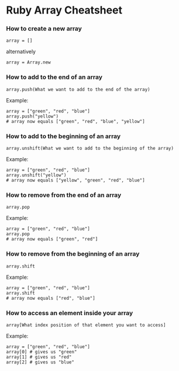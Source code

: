 # Ruby Array Cheatsheet

### How to create a new array
```
array = []
```
alternatively
```
array = Array.new
```
### How to add to the end of an array
```
array.push(What we want to add to the end of the array)
```
Example:
```
array = ["green", "red", "blue"]
array.push("yellow")
# array now equals ["green", "red", "blue", "yellow"]
```

### How to add to the beginning of an array
```
array.unshift(What we want to add to the beginning of the array)
```
Example:
```
array = ["green", "red", "blue"]
array.unshift("yellow")
# array now equals ["yellow", "green", "red", "blue"]
```

### How to remove from the end of an array
```
array.pop
```
Example:
```
array = ["green", "red", "blue"]
array.pop
# array now equals ["green", "red"]
```

### How to remove from the beginning of an array
```
array.shift
```
Example:
```
array = ["green", "red", "blue"]
array.shift
# array now equals ["red", "blue"]
```

### How to access an element inside your array
```
array[What index position of that element you want to access]
```
Example:
```
array = ["green", "red", "blue"]
array[0] # gives us "green"
array[1] # gives us "red"
array[2] # gives us "blue"
```